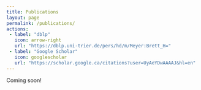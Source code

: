 ```yaml
---
title: Publications
layout: page
permalink: /publications/
actions:
 - label: "dblp"
   icon: arrow-right
   url: "https://dblp.uni-trier.de/pers/hd/m/Meyer:Brett_H="
 - label: "Google Scholar"
   icon: googlescholar
   url: "https://scholar.google.ca/citations?user=UyAeYDwAAAAJ&hl=en"
---
```


Coming soon!
